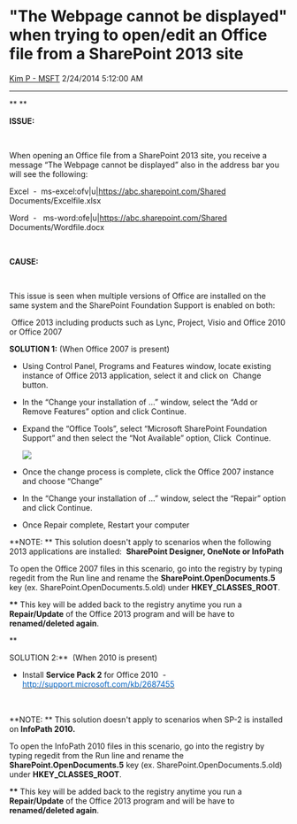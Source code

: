 <div id="page">

# "The Webpage cannot be displayed" when trying to open/edit an Office file from a SharePoint 2013 site

[Kim P -
MSFT](https://social.msdn.microsoft.com/profile/Kim%20P%20-%20MSFT)
2/24/2014 5:12:00 AM

-----

<div id="content">

** **

**ISSUE:**

 

When opening an Office file from a SharePoint 2013 site, you receive a
message “The Webpage cannot be displayed” also in the address bar you
will see the following:

Excel  -  ms-excel:ofv|u|https://abc.sharepoint.com/Shared
Documents/Excelfile.xlsx

Word  -   ms-word:ofe|u|https://abc.sharepoint.com/Shared
Documents/Wordfile.docx

 

**CAUSE:**

 

This issue is seen when multiple versions of Office are installed on the
same system and the SharePoint Foundation Support is enabled on both:

 Office 2013 including products such as Lync, Project, Visio and Office
2010 or Office 2007

**SOLUTION 1:** (When Office 2007 is present)

  - Using Control Panel, Programs and Features window, locate existing
    instance of Office 2013 application, select it and click on  Change
    button.
  - In the “Change your installation of …” window, select the “Add or
    Remove Features” option and click Continue.
  - Expand the “Office Tools”, select “Microsoft SharePoint Foundation
    Support” and then select the “Not Available” option, Click
     Continue.  
      
    [![
    ](media/TNBlogsFS/prod.evol.blogs.technet.com/CommunityServer.Blogs.Components.WeblogFiles/00/00/01/00/97/8540.Controls_disable.JPG)](media/TNBlogsFS/prod.evol.blogs.technet.com/CommunityServer.Blogs.Components.WeblogFiles/00/00/01/00/97/8540.Controls_disable.JPG)  
      
      
  - Once the change process is complete, click the Office 2007 instance
    and choose “Change”
  - In the “Change your installation of …” window, select the “Repair”
    option and click Continue.
  - Once Repair complete, Restart your computer

**NOTE: ** This solution doesn't apply to scenarios when the following
2013 applications are installed:  **SharePoint Designer, OneNote or
InfoPath**

To open the Office 2007 files in this scenario, go into the registry by
typing regedit from the Run line and rename the
**SharePoint.OpenDocuments.5** key (ex. SharePoint.OpenDocuments.5.old)
under **HKEY\_CLASSES\_ROOT**.

**\*\*** This key will be added back to the registry anytime you run a
**Repair/Update** of the Office 2013 program and will be have to
**renamed/deleted again**.

**  
  
SOLUTION 2:**  (When 2010 is present)

  - Install **Service Pack 2** for Office 2010  - 
    [<span style="color:#0563c1;">http://support.microsoft.com/kb/2687455</span>](http://support.microsoft.com/kb/2687455)<span style="font-family:Times New Roman;font-size:medium;"> </span>

<span style="font-family:Times New Roman;font-size:medium;"> </span>

**NOTE: ** This solution doesn't apply to scenarios when SP-2 is
installed on **InfoPath 2010.**

To open the InfoPath 2010 files in this scenario, go into the registry
by typing regedit from the Run line and rename the
**SharePoint.OpenDocuments.5** key (ex. SharePoint.OpenDocuments.5.old)
under **HKEY\_CLASSES\_ROOT**.

**\*\*** This key will be added back to the registry anytime you run a
**Repair/Update** of the Office 2013 program and will be have to
**renamed/deleted again**.

</div>

</div>
